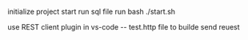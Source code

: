 
initialize project
start 
run sql file
run bash ./start.sh

use REST client plugin in vs-code
-- test.http file to builde send reuest
